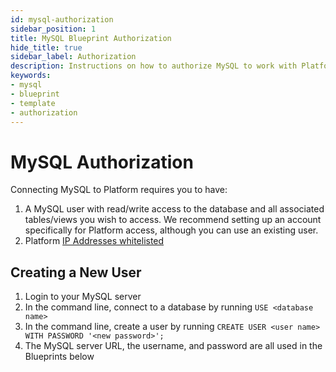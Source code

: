 ```yaml
---
id: mysql-authorization
sidebar_position: 1
title: MySQL Blueprint Authorization
hide_title: true
sidebar_label: Authorization
description: Instructions on how to authorize MySQL to work with Platform's low-code MySQL templates.
keywords:
- mysql
- blueprint
- template
- authorization
---
```


# MySQL Authorization
Connecting MySQL to Platform requires you to have:
1. A MySQL user with read/write access to the database and all associated tables/views you wish to access. We recommend setting up an account specifically for Platform access, although you can use an existing user.
2. Platform [IP Addresses whitelisted](https://www.shipyardapp.com/docs/faqs/security/ip-whitelist/)

## Creating a New User

1. Login to your MySQL server  
2. In the command line, connect to a database by running `USE <database name>`  
3. In the command line, create a user by running `CREATE USER <user name> WITH PASSWORD '<new password>';`  
4. The MySQL server URL, the username, and password are all used in the Blueprints below  
